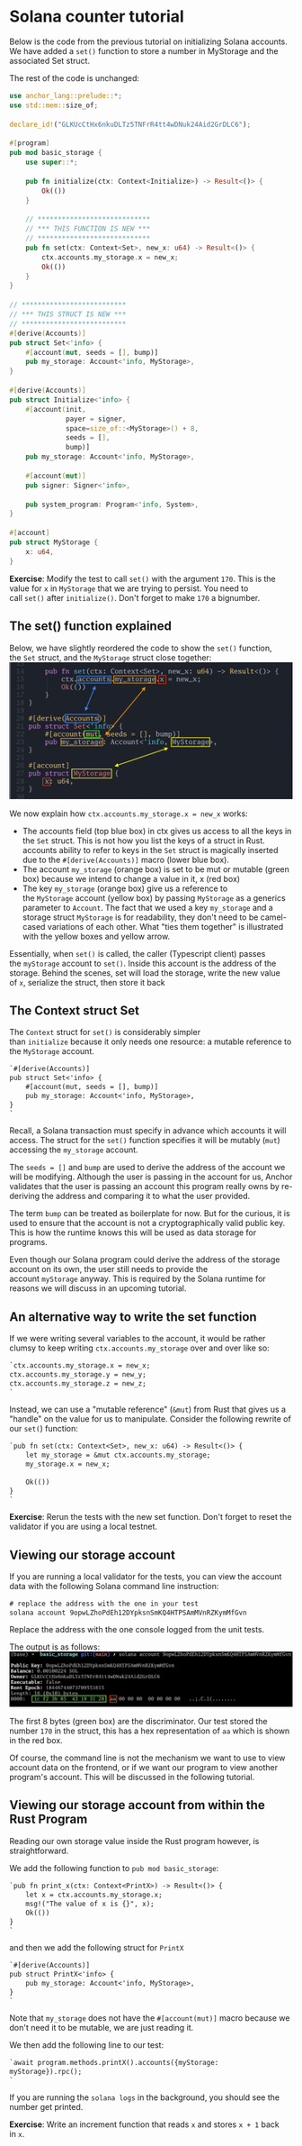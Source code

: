 Solana counter tutorial
=======================

Below is the code from the previous tutorial on initializing Solana accounts. We have added a `set()` function to store a number in MyStorage and the associated Set struct.

The rest of the code is unchanged:

```rust
use anchor_lang::prelude::*;
use std::mem::size_of;

declare_id!("GLKUcCtHx6nkuDLTz5TNFrR4tt4wDNuk24Aid2GrDLC6");

#[program]
pub mod basic_storage {
    use super::*;

    pub fn initialize(ctx: Context<Initialize>) -> Result<()> {
        Ok(())
    }

    // ****************************
    // *** THIS FUNCTION IS NEW ***
    // ****************************
    pub fn set(ctx: Context<Set>, new_x: u64) -> Result<()> {
        ctx.accounts.my_storage.x = new_x;
        Ok(())
    }
}

// **************************
// *** THIS STRUCT IS NEW ***
// **************************
#[derive(Accounts)]
pub struct Set<'info> {
    #[account(mut, seeds = [], bump)]
    pub my_storage: Account<'info, MyStorage>,
}

#[derive(Accounts)]
pub struct Initialize<'info> {
    #[account(init,
              payer = signer,
              space=size_of::<MyStorage>() + 8,
              seeds = [],
              bump)]
    pub my_storage: Account<'info, MyStorage>,

    #[account(mut)]
    pub signer: Signer<'info>,

    pub system_program: Program<'info, System>,
}

#[account]
pub struct MyStorage {
    x: u64,
}

```

**Exercise**: Modify the test to call `set()` with the argument `170`. This is the value for `x` in `MyStorage` that we are trying to persist. You need to call `set()` after `initialize()`. Don't forget to make `170` a bignumber.

The set() function explained
----------------------------

Below, we have slightly reordered the code to show the `set()` function, the `Set` struct, and the `MyStorage` struct close together:
![alt text](image.png)

We now explain how `ctx.accounts.my_storage.x = new_x` works:

-   The accounts field (top blue box) in ctx gives us access to all the keys in the `Set` struct. This is not how you list the keys of a struct in Rust. accounts ability to refer to keys in the `Set` struct is magically inserted due to the `#[derive(Accounts)]` macro (lower blue box).
-   The account `my_storage` (orange box) is set to be mut or mutable (green box) because we intend to change a value in it, x (red box)
-   The key `my_storage` (orange box) give us a reference to the `MyStorage` account (yellow box) by passing `MyStorage` as a generics parameter to `Account`. The fact that we used a key `my_storage` and a storage struct `MyStorage` is for readability, they don't need to be camel-cased variations of each other. What "ties them together" is illustrated with the yellow boxes and yellow arrow.

Essentially, when `set()` is called, the caller (Typescript client) passes the `myStorage` account to `set()`. Inside this account is the address of the storage. Behind the scenes, set will load the storage, write the new value of `x`, serialize the struct, then store it back


The Context struct Set
----------------------

The `Context` struct for `set()` is considerably simpler than `initialize` because it only needs one resource: a mutable reference to the `MyStorage` account.

```
`#[derive(Accounts)]
pub struct Set<'info> {
    #[account(mut, seeds = [], bump)]
    pub my_storage: Account<'info, MyStorage>,
}
`
```

Recall, a Solana transaction must specify in advance which accounts it will access. The struct for the `set()` function specifies it will be mutably (`mut`) accessing the `my_storage` account.

The `seeds = []` and `bump` are used to derive the address of the account we will be modifying. Although the user is passing in the account for us, Anchor validates that the user is passing an account this program really owns by re-deriving the address and comparing it to what the user provided.

The term `bump` can be treated as boilerplate for now. But for the curious, it is used to ensure that the account is not a cryptographically valid public key. This is how the runtime knows this will be used as data storage for programs.

Even though our Solana program could derive the address of the storage account on its own, the user still needs to provide the account `myStorage` anyway. This is required by the Solana runtime for reasons we will discuss in an upcoming tutorial.


An alternative way to write the set function
--------------------------------------------

If we were writing several variables to the account, it would be rather clumsy to keep writing `ctx.accounts.my_storage` over and over like so:

```
`ctx.accounts.my_storage.x = new_x;
ctx.accounts.my_storage.y = new_y;
ctx.accounts.my_storage.z = new_z;
`
```

Instead, we can use a "mutable reference" (`&mut`) from Rust that gives us a "handle" on the value for us to manipulate. Consider the following rewrite of our `set(`) function:

```
`pub fn set(ctx: Context<Set>, new_x: u64) -> Result<()> {
    let my_storage = &mut ctx.accounts.my_storage;
    my_storage.x = new_x;

    Ok(())
}
`
```

**Exercise**: Rerun the tests with the new set function. Don't forget to reset the validator if you are using a local testnet.


Viewing our storage account
---------------------------

If you are running a local validator for the tests, you can view the account data with the following Solana command line instruction:

```
# replace the address with the one in your test
solana account 9opwLZhoPdEh12DYpksnSmKQ4HTPSAmMVnRZKymMfGvn

```

Replace the address with the one console logged from the unit tests.

The output is as follows:
![alt text](image-1.png)

The first 8 bytes (green box) are the discriminator. Our test stored the number `170` in the struct, this has a hex representation of `aa` which is shown in the red box.

Of course, the command line is not the mechanism we want to use to view account data on the frontend, or if we want our program to view another program's account. This will be discussed in the following tutorial.


Viewing our storage account from within the Rust Program
--------------------------------------------------------

Reading our own storage value inside the Rust program however, is straightforward.

We add the following function to `pub mod basic_storage`:

```
`pub fn print_x(ctx: Context<PrintX>) -> Result<()> {
    let x = ctx.accounts.my_storage.x;
    msg!("The value of x is {}", x);
    Ok(())
}
`
```

and then we add the following struct for `PrintX`

```
`#[derive(Accounts)]
pub struct PrintX<'info> {
    pub my_storage: Account<'info, MyStorage>,
}
`
```

Note that `my_storage` does not have the `#[account(mut)]` macro because we don't need it to be mutable, we are just reading it.

We then add the following line to our test:

```
`await program.methods.printX().accounts({myStorage: myStorage}).rpc();
`
```

If you are running the `solana logs` in the background, you should see the number get printed.

**Exercise**: Write an increment function that reads `x` and stores `x + 1` back in `x`.